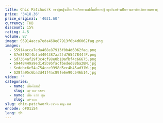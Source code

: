 ```yaml
---
title: Chic Patchwork ยาวผู้หญิงเสื้อแจ็คเก็ตยาวแฟชั่นเดี่ยวหญิงทุกวันอย่างเป็นทางการข้อเท้าความยาวชุด
price: '3418.36'
price_original: '4021.60'
currency: THB
discount: 15%
rating: 4.5
volume: 87
image: S5914acca7eda468e87913f0b4d6062fag.png
images:
  - S5914acca7eda468e87913f0b4d6062fag.png
  - S7e8f92f4bfa4404387aa2fd76547844fP.png
  - Sd7364af29f3c4cf98e0b10afbf4c66675.png
  - S9448449a9ed145b9bfacfbeded88ba28M.jpg
  - Sedebc6e54a754ece9998d5ec4b45ad31W.jpg
  - S28fa95c6ba3d41f4ac89fe6e90c546b14.jpg
video: ''
categories:
  - name: เสื้อผ้าสตรี
    slug: เส-อผ-าสตร
  - name: เสื้อ และ ชุด
    slug: เส-และ
slug: chic-patchwork-ยาวผ-หญ-งเส
encode: oFO1i54
lang: th
---
```

  
